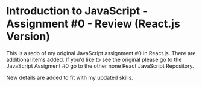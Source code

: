 # Introduction to JavaScript - Assignment #0 - Review (React.js Version)

This is a redo of my original JavaScript assignment #0 in React.js. There are additional items added. If you'd like to see the original please go to the 
JavaScript Assigment #0 go to the other none React JavaScript Repository.

New details are added to fit with my updated skills.
